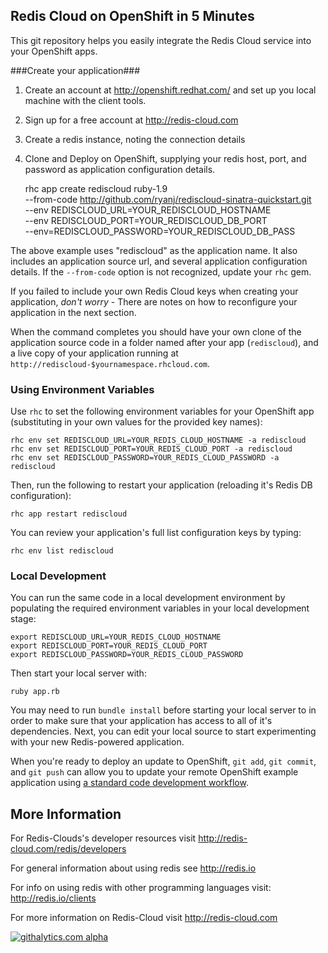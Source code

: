 Redis Cloud on OpenShift in 5 Minutes
-------------------------------------

This git repository helps you easily integrate the Redis Cloud service into your OpenShift apps.

###Create your application###

1. Create an account at http://openshift.redhat.com/ and set up you local machine with the client tools.
2. Sign up for a free account at http://redis-cloud.com
3. Create a redis instance, noting the connection details
4. Clone and Deploy on OpenShift, supplying your redis host, port, and password as application configuration details.  

    rhc app create rediscloud ruby-1.9 \
      --from-code http://github.com/ryanj/rediscloud-sinatra-quickstart.git \
      --env REDISCLOUD_URL=YOUR_REDISCLOUD_HOSTNAME \
      --env REDISCLOUD_PORT=YOUR_REDISCLOUD_DB_PORT \
      --env=REDISCLOUD_PASSWORD=YOUR_REDISCLOUD_DB_PASS

The above example uses "rediscloud" as the application name. It also includes an application source url, and several application configuration details.
If the `--from-code` option is not recognized, update your `rhc` gem.

If you failed to include your own Redis Cloud keys when creating your application, *don't worry* - There are notes on how to reconfigure your application in the next section.

When the command completes you should have your own clone of the application source code in a folder named after your app (`rediscloud`), and a live copy of your application running at `http://rediscloud-$yournamespace.rhcloud.com`.

### Using Environment Variables
Use `rhc` to set the following environment variables for your OpenShift app (substituting in your own values for the provided key names):

    rhc env set REDISCLOUD_URL=YOUR_REDIS_CLOUD_HOSTNAME -a rediscloud
    rhc env set REDISCLOUD_PORT=YOUR_REDIS_CLOUD_PORT -a rediscloud
    rhc env set REDISCLOUD_PASSWORD=YOUR_REDIS_CLOUD_PASSWORD -a rediscloud

Then, run the following to restart your application (reloading it's Redis DB configuration):

    rhc app restart rediscloud

You can review your application's full list configuration keys by typing:

    rhc env list rediscloud

### Local Development
You can run the same code in a local development environment by populating the required environment variables in your local development stage:

    export REDISCLOUD_URL=YOUR_REDIS_CLOUD_HOSTNAME
    export REDISCLOUD_PORT=YOUR_REDIS_CLOUD_PORT
    export REDISCLOUD_PASSWORD=YOUR_REDIS_CLOUD_PASSWORD

Then start your local server with:

    ruby app.rb

You may need to run `bundle install` before starting your local server to in order to make sure that your application has access to all of it's dependencies.
Next, you can edit your local source to start experimenting with your new Redis-powered application.  

When you're ready to deploy an update to OpenShift, `git add`, `git commit`, and `git push` can allow you to update your remote OpenShift example application using [a standard code development workflow](https://www.openshift.com/developers/deploying-and-building-applications).

More Information
----------------------------

For Redis-Clouds's developer resources visit http://redis-cloud.com/redis/developers

For general information about using redis see http://redis.io

For info on using redis with other programming languages visit: http://redis.io/clients

For more information on Redis-Cloud visit http://redis-cloud.com

[![githalytics.com alpha](https://cruel-carlota.pagodabox.com/ce7d0e7ab42dee42c060d09d1c655869 "githalytics.com")](http://githalytics.com/GarantiaData/rediscloud-openshift-quickstart)
